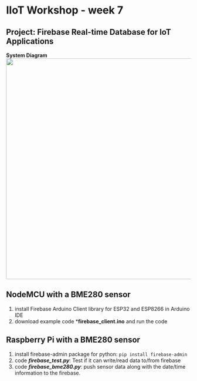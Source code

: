 # IIoT Workshop - week 7 
## Project: Firebase Real-time Database for IoT Applications
**System Diagram**
<img src="https://github.com/JZ2211/IIoT_wk7/assets/100505718/9bf1374d-c225-4f49-b4e3-278b73301d77" width = "600">

## NodeMCU with a BME280 sensor
1. install Firebase Arduino Client library for ESP32 and ESP8266 in Arduino IDE
2. download example code ***firebase_client.ino** and run the code

## Raspberry Pi with a BME280 sensor
1. install firebase-admin package for python: ```pip install firebase-admin```
2. code ***firebase_test.py***: Test if it can write/read data to/from firebase
3. code ***firebase_bme280.py***: push sensor data along with the date/time information to the firebase.



   

